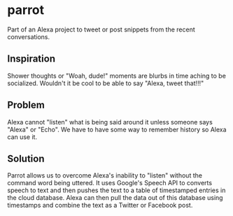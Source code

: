 # parrot
Part of an Alexa project to tweet or post snippets from the recent conversations.

## Inspiration
Shower thoughts or "Woah, dude!" moments are blurbs in time aching to be socialized. Wouldn't it be cool to be able to say "Alexa, tweet that!!!"

## Problem
Alexa cannot "listen" what is being said around it unless someone says "Alexa" or "Echo". We have to have some way to remember history so Alexa can use it.

## Solution
Parrot allows us to overcome Alexa's inability to "listen" without the command word being uttered. It uses Google's Speech API to converts speech to text and then pushes the text to a table of timestamped entries in the cloud database. Alexa can then pull the data out of this database using timestamps and combine the text as a Twitter or Facebook post.
